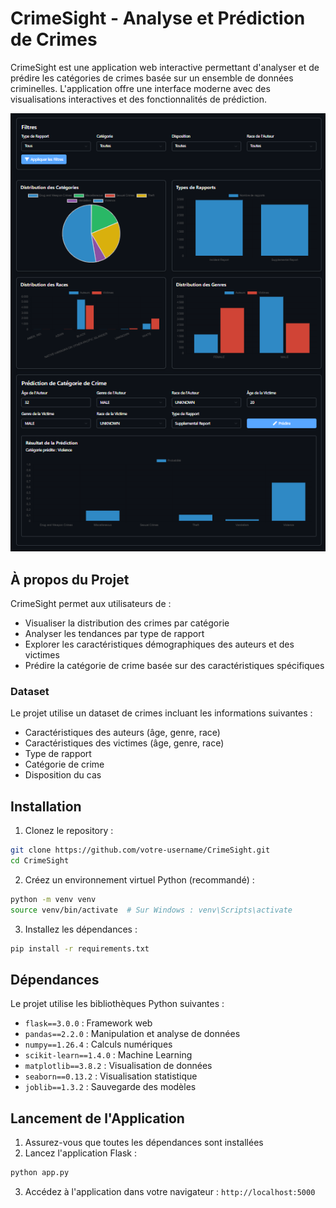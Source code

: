 # CrimeSight - Analyse et Prédiction de Crimes

CrimeSight est une application web interactive permettant d'analyser et de prédire les catégories de crimes basée sur un ensemble de données criminelles. L'application offre une interface moderne avec des visualisations interactives et des fonctionnalités de prédiction.

<div align="center">
  <img src="webapp_demo.png" alt="Interface de l'application" width="800"/>
</div>

## À propos du Projet

CrimeSight permet aux utilisateurs de :
- Visualiser la distribution des crimes par catégorie
- Analyser les tendances par type de rapport
- Explorer les caractéristiques démographiques des auteurs et des victimes
- Prédire la catégorie de crime basée sur des caractéristiques spécifiques

### Dataset

Le projet utilise un dataset de crimes incluant les informations suivantes :
- Caractéristiques des auteurs (âge, genre, race)
- Caractéristiques des victimes (âge, genre, race)
- Type de rapport
- Catégorie de crime
- Disposition du cas

## Installation

1. Clonez le repository :
```bash
git clone https://github.com/votre-username/CrimeSight.git
cd CrimeSight
```

2. Créez un environnement virtuel Python (recommandé) :
```bash
python -m venv venv
source venv/bin/activate  # Sur Windows : venv\Scripts\activate
```

3. Installez les dépendances :
```bash
pip install -r requirements.txt
```

## Dépendances

Le projet utilise les bibliothèques Python suivantes :
- `flask==3.0.0` : Framework web
- `pandas==2.2.0` : Manipulation et analyse de données
- `numpy==1.26.4` : Calculs numériques
- `scikit-learn==1.4.0` : Machine Learning
- `matplotlib==3.8.2` : Visualisation de données
- `seaborn==0.13.2` : Visualisation statistique
- `joblib==1.3.2` : Sauvegarde des modèles

## Lancement de l'Application

1. Assurez-vous que toutes les dépendances sont installées
2. Lancez l'application Flask :
```bash
python app.py
```
3. Accédez à l'application dans votre navigateur : `http://localhost:5000`